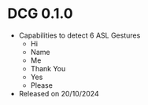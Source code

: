 # DCG 0.1.0
- Capabilities to detect 6 ASL Gestures
  - Hi
  - Name
  - Me
  - Thank You
  - Yes
  - Please
- Released on 20/10/2024
